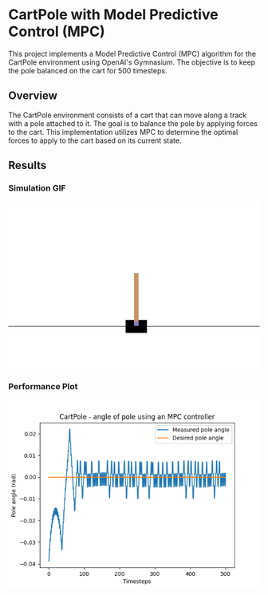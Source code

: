 # CartPole with Model Predictive Control (MPC)

This project implements a Model Predictive Control (MPC) algorithm for the CartPole environment using OpenAI's Gymnasium. The objective is to keep the pole balanced on the cart for 500 timesteps.

## Overview

The CartPole environment consists of a cart that can move along a track with a pole attached to it. The goal is to balance the pole by applying forces to the cart. This implementation utilizes MPC to determine the optimal forces to apply to the cart based on its current state.

## Results

### Simulation GIF

![MPC CartPole Simulation](videos/video-episode-0.gif)


### Performance Plot

![Performance Plot](figs/pole_angle.png)
